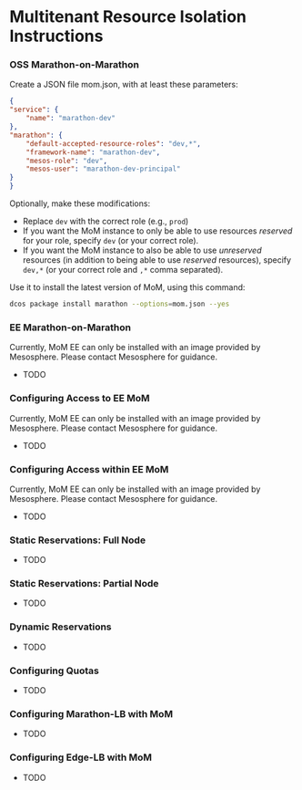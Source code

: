 ---
---

# Multitenant Resource Isolation Instructions

### OSS Marathon-on-Marathon
Create a JSON file mom.json, with at least these parameters:

```json
{
"service": {
    "name": "marathon-dev"
},
"marathon": {
    "default-accepted-resource-roles": "dev,*",
    "framework-name": "marathon-dev",
    "mesos-role": "dev",
    "mesos-user": "marathon-dev-principal"
}
}
```

Optionally, make these modifications:
* Replace `dev` with the correct role (e.g., `prod`)
* If you want the MoM instance to only be able to use resources *reserved* for your role, specify `dev` (or your correct role).
* If you want the MoM instance to also be able to use *unreserved* resources (in addition to being able to use *reserved* resources), specify `dev,*` (or your correct role and `,*` comma separated).

Use it to install the latest version of MoM, using this command:

```bash
dcos package install marathon --options=mom.json --yes
```

### EE Marathon-on-Marathon

Currently, MoM EE can only be installed with an image provided by Mesosphere.  Please contact Mesosphere for guidance.
* TODO

### Configuring Access to EE MoM

Currently, MoM EE can only be installed with an image provided by Mesosphere.  Please contact Mesosphere for guidance.
* TODO

### Configuring Access within EE MoM

Currently, MoM EE can only be installed with an image provided by Mesosphere.  Please contact Mesosphere for guidance.
* TODO

### Static Reservations: Full Node
* TODO

### Static Reservations: Partial Node
* TODO

### Dynamic Reservations
* TODO

### Configuring Quotas
* TODO

### Configuring Marathon-LB with MoM
* TODO

### Configuring Edge-LB with MoM
* TODO

